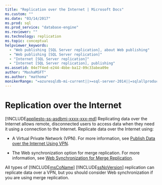 ```yaml
---
title: "Replication over the Internet | Microsoft Docs"
ms.custom: ""
ms.date: "03/14/2017"
ms.prod: sql
ms.prod_service: "database-engine"
ms.reviewer: ""
ms.technology: replication
ms.topic: conceptual
helpviewer_keywords: 
  - "Web publishing [SQL Server replication], about Web publishing"
  - "Web publishing [SQL Server replication]"
  - "Internet [SQL Server replication]"
  - "Internet [SQL Server replication], publishing"
ms.assetid: 04e7f4ed-e244-4bbe-ba12-09c33abea09e
author: "MashaMSFT"
ms.author: "mathoma"
monikerRange: "=azuresqldb-mi-current||>=sql-server-2014||=sqlallproducts-allversions"
---
```

# Replication over the Internet
[!INCLUDE[appliesto-ss-asdbmi-xxxx-xxx-md](../../includes/appliesto-ss-asdbmi-xxxx-xxx-md.md)]
  Replicating data over the Internet allows remote, disconnected users to access data when they need it using a connection to the Internet. Replicate data over the Internet using:  
  
-   A Virtual Private Network (VPN). For more information, see [Publish Data over the Internet Using VPN](../../relational-databases/replication/publish-data-over-the-internet-using-vpn.md).  
  
-   The Web synchronization option for merge replication. For more information, see [Web Synchronization for Merge Replication](../../relational-databases/replication/web-synchronization-for-merge-replication.md).  
  
 All types of [!INCLUDE[msCoName](../../includes/msconame-md.md)] [!INCLUDE[ssNoVersion](../../includes/ssnoversion-md.md)] replication can replicate data over a VPN, but you should consider Web synchronization if you are using merge replication.  
  
  
